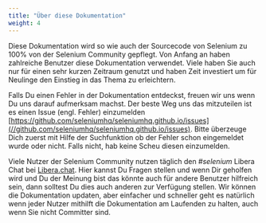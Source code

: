 ```yaml
---
title: "Über diese Dokumentation"
weight: 4
---
```


Diese Dokumentation wird so wie auch der Sourcecode von Selenium zu 100% 
von der Selenium Community gepflegt. Von Anfang an haben zahlreiche 
Benutzer diese Dokumentation verwendet. Viele haben Sie auch nur für einen
sehr kurzen Zeitraum genutzt und haben Zeit investiert um für Neulinge
den Einstieg in das Thema zu erleichtern.

Falls Du einen Fehler in der Dokumentation entdeckst, freuen wir uns
wenn Du uns darauf aufmerksam machst. Der beste Weg uns das mitzuteilen
ist es einen Issue (engl. Fehler) einzumelden
[https://github.com/seleniumhq/seleniumhq.github.io/issues](//github.com/seleniumhq/seleniumhq.github.io/issues).
Bitte überzeuge Dich zuerst mit Hilfe der Suchfunktion ob der Fehler
schon eingemeldet wurde oder nicht. Falls nicht, hab keine Scheu diesen
einzumelden.

Viele Nutzer der Selenium Community nutzen täglich den _#selenium_ Libera 
Chat bei [Libera.chat](https://libera.chat/).
Hier kannst Du Fragen stellen und wenn Dir geholfen wird und Du der Meinung
bist das könnte auch für andere Benutzer hilfreich sein, dann solltest
Du dies auch anderen zur Verfügung stellen.
Wir können die Dokumentation updaten, aber einfacher und schneller geht
es natürlich wenn jeder Nutzer mithilft die Dokumentation am Laufenden 
zu halten, auch wenn Sie nicht Committer sind.



